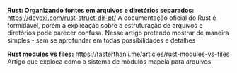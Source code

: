 **Rust: Organizando fontes em arquivos e diretórios separados:** https://devoxi.com/rust-struct-dir-pt/
    A documentação oficial do Rust é formidável, porém a explicação sobre a estruturação de arquivos e diretórios pode parecer confusa. Nesse artigo pretendo mostrar de maneira simples - sem se aprofundar em todas possibilidades e detalhes

**Rust modules vs files:** https://fasterthanli.me/articles/rust-modules-vs-files
    Artigo que exploca como o sistema de módulos mapeia para arquivos
